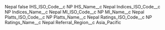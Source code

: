<?xml version="1.0" encoding="UTF-8"?>
<CustomMetadata xmlns="http://soap.sforce.com/2006/04/metadata" xmlns:xsi="http://www.w3.org/2001/XMLSchema-instance" xmlns:xsd="http://www.w3.org/2001/XMLSchema">
    <label>Nepal</label>
    <protected>false</protected>
    <values>
        <field>IHS_ISO_Code__c</field>
        <value xsi:type="xsd:string">NP</value>
    </values>
    <values>
        <field>IHS_Name__c</field>
        <value xsi:type="xsd:string">Nepal</value>
    </values>
    <values>
        <field>Indices_ISO_Code__c</field>
        <value xsi:type="xsd:string">NP</value>
    </values>
    <values>
        <field>Indices_Name__c</field>
        <value xsi:type="xsd:string">Nepal</value>
    </values>
    <values>
        <field>MI_ISO_Code__c</field>
        <value xsi:type="xsd:string">NP</value>
    </values>
    <values>
        <field>MI_Name__c</field>
        <value xsi:type="xsd:string">Nepal</value>
    </values>
    <values>
        <field>Platts_ISO_Code__c</field>
        <value xsi:type="xsd:string">NP</value>
    </values>
    <values>
        <field>Platts_Name__c</field>
        <value xsi:type="xsd:string">Nepal</value>
    </values>
    <values>
        <field>Ratings_ISO_Code__c</field>
        <value xsi:type="xsd:string">NP</value>
    </values>
    <values>
        <field>Ratings_Name__c</field>
        <value xsi:type="xsd:string">Nepal</value>
    </values>
    <values>
        <field>Referral_Region__c</field>
        <value xsi:type="xsd:string">Asia_Pacific</value>
    </values>
</CustomMetadata>
